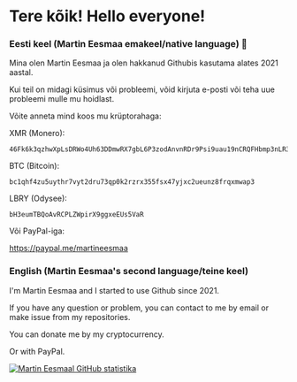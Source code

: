 # Tere kõik! Hello everyone!

### Eesti keel (Martin Eesmaa emakeel/native language) 👋

Mina olen Martin Eesmaa ja olen hakkanud Githubis kasutama alates 2021 aastal.

Kui teil on midagi küsimus või probleemi, võid kirjuta e-posti või teha uue probleemi mulle mu hoidlast.

Võite anneta mind koos mu krüptorahaga:

XMR (Monero):
```
46Fk6k3qzhwXpLsDRWo4Uh63DDmwRX7gbL6P3zodAnvnRDr9Psi9uau19nCRQFHbmp3nLR3d5Ve8WRid71nuLZxAGygZ258
```

BTC (Bitcoin):
```
bc1qhf4zu5uythr7vyt2dru73qp0k2rzrx355fsx47yjxc2ueunz8frqxmwap3
```

LBRY (Odysee):
```
bH3eumTBQoAvRCPLZWpirX9ggxeEUs5VaR
```

Või PayPal-iga:

https://paypal.me/martineesmaa

### English (Martin Eesmaa's second language/teine keel)

I'm Martin Eesmaa and I started to use Github since 2021.

If you have any question or problem, you can contact to me by email or make issue from my repositories.

You can donate me by my cryptocurrency.

Or with PayPal.

[![Martin Eesmaal GitHub statistika](https://github-readme-stats.vercel.app/api?username=MartinEesmaa&show_icons=true&theme=radical)](https://github.com/anuraghazra/github-readme-stats)
